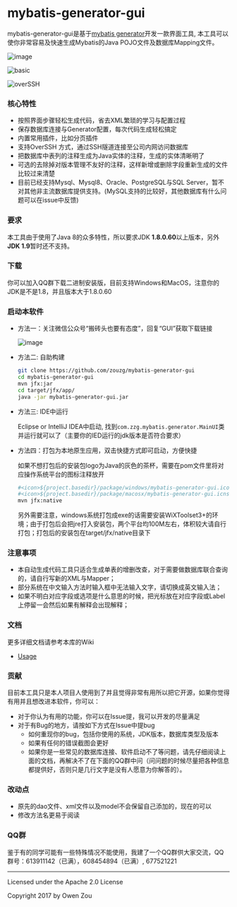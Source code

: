 mybatis-generator-gui
==============

mybatis-generator-gui是基于[mybatis generator](http://www.mybatis.org/generator/index.html)开发一款界面工具, 本工具可以使你非常容易及快速生成Mybatis的Java POJO文件及数据库Mapping文件。

![image](https://user-images.githubusercontent.com/3505708/49334784-1a42c980-f619-11e8-914d-9ea85db9cec3.png)


![basic](https://user-images.githubusercontent.com/3505708/51911610-45754980-240d-11e9-85ad-643e55cafab2.png)


![overSSH](https://user-images.githubusercontent.com/3505708/51911646-5920b000-240d-11e9-9048-738306a56d14.png)

### 核心特性
* 按照界面步骤轻松生成代码，省去XML繁琐的学习与配置过程
* 保存数据库连接与Generator配置，每次代码生成轻松搞定
* 内置常用插件，比如分页插件
* 支持OverSSH 方式，通过SSH隧道连接至公司内网访问数据库
* 把数据库中表列的注释生成为Java实体的注释，生成的实体清晰明了
* 可选的去除掉对版本管理不友好的注释，这样新增或删除字段重新生成的文件比较过来清楚
* 目前已经支持Mysql、Mysql8、Oracle、PostgreSQL与SQL Server，暂不对其他非主流数据库提供支持。(MySQL支持的比较好，其他数据库有什么问题可以在issue中反馈)

### 要求
本工具由于使用了Java 8的众多特性，所以要求JDK <strong>1.8.0.60</strong>以上版本，另外<strong>JDK 1.9</strong>暂时还不支持。

### 下载
你可以加入QQ群下载二进制安装版，目前支持Windows和MacOS，注意你的JDK是不是1.8，并且版本大于1.8.0.60


### 启动本软件

* 方法一：关注微信公众号“搬砖头也要有态度”，回复“GUI”获取下载链接
    
  ![image](https://user-images.githubusercontent.com/3505708/61360019-2893dc00-a8b0-11e9-8dc9-a020e997ab87.png)

* 方法二: 自助构建

  ```bash
  git clone https://github.com/zouzg/mybatis-generator-gui
  cd mybatis-generator-gui
  mvn jfx:jar
  cd target/jfx/app/
  java -jar mybatis-generator-gui.jar
  ```

* 方法三: IDE中运行

  Eclipse or IntelliJ IDEA中启动, 找到`com.zzg.mybatis.generator.MainUI`类并运行就可以了（主要你的IED运行的jdk版本是否符合要求）

* 方法四：打包为本地原生应用，双击快捷方式即可启动，方便快捷

  如果不想打包后的安装包logo为Java的灰色的茶杯，需要在pom文件里将对应操作系统平台的图标注释放开

  ```bash
  #<icon>${project.basedir}/package/windows/mybatis-generator-gui.ico</icon>为windows
  #<icon>${project.basedir}/package/macosx/mybatis-generator-gui.icns</icon>为mac
  mvn jfx:native
  ```

  另外需要注意，windows系统打包成exe的话需要安装WiXToolset3+的环境；由于打包后会把jre打入安装包，两个平台均100M左右，体积较大请自行打包；打包后的安装包在target/jfx/native目录下

### 注意事项
* 本自动生成代码工具只适合生成单表的增删改查，对于需要做数据库联合查询的，请自行写新的XML与Mapper；
* 部分系统在中文输入方法时输入框中无法输入文字，请切换成英文输入法；
* 如果不明白对应字段或选项是什么意思的时候，把光标放在对应字段或Label上停留一会然后如果有解释会出现解释；


### 文档
更多详细文档请参考本库的Wiki
* [Usage](https://github.com/astarring/mybatis-generator-gui/wiki/Usage-Guide)


### 贡献
目前本工具只是本人项目人使用到了并且觉得非常有用所以把它开源，如果你觉得有用并且想改进本软件，你可以：
* 对于你认为有用的功能，你可以在Issue提，我可以开发的尽量满足
* 对于有Bug的地方，请按如下方式在Issue中提bug
    * 如何重现你的bug，包括你使用的系统，JDK版本，数据库类型及版本
    * 如果有任何的错误截图会更好
    * 如果你是一些常见的数据库连接、软件启动不了等问题，请先仔细阅读上面的文档，再解决不了在下面的QQ群中问（问问题的时候尽量把各种信息都提供好，否则只是几行文字是没有人愿意为你解答的）。
    
### 改动点
* 原先的dao文件、xml文件以及model不会保留自己添加的，现在的可以
* 修改方法名更易于阅读
    
### QQ群
鉴于有的同学可能有一些特殊情况不能使用，我建了一个QQ群供大家交流，QQ群号：613911142（已满），608454894（已满）, 677521221

- - -
Licensed under the Apache 2.0 License

Copyright 2017 by Owen Zou

